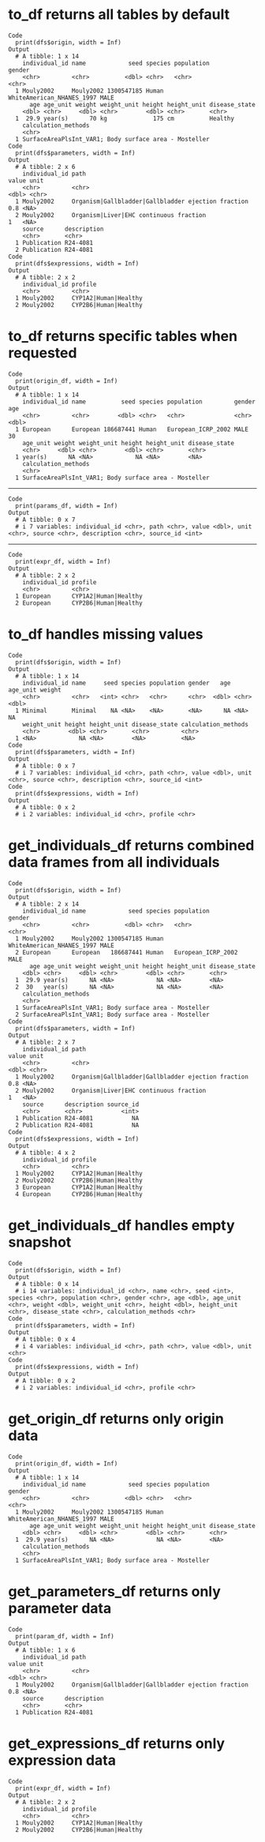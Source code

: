 # to_df returns all tables by default

    Code
      print(dfs$origin, width = Inf)
    Output
      # A tibble: 1 x 14
        individual_id name            seed species population                gender
        <chr>         <chr>          <dbl> <chr>   <chr>                     <chr> 
      1 Mouly2002     Mouly2002 1300547185 Human   WhiteAmerican_NHANES_1997 MALE  
          age age_unit weight weight_unit height height_unit disease_state
        <dbl> <chr>     <dbl> <chr>        <dbl> <chr>       <chr>        
      1  29.9 year(s)      70 kg             175 cm          Healthy      
        calculation_methods                                  
        <chr>                                                
      1 SurfaceAreaPlsInt_VAR1; Body surface area - Mosteller
    Code
      print(dfs$parameters, width = Inf)
    Output
      # A tibble: 2 x 6
        individual_id path                                               value unit 
        <chr>         <chr>                                              <dbl> <chr>
      1 Mouly2002     Organism|Gallbladder|Gallbladder ejection fraction   0.8 <NA> 
      2 Mouly2002     Organism|Liver|EHC continuous fraction               1   <NA> 
        source      description
        <chr>       <chr>      
      1 Publication R24-4081   
      2 Publication R24-4081   
    Code
      print(dfs$expressions, width = Inf)
    Output
      # A tibble: 2 x 2
        individual_id profile             
        <chr>         <chr>               
      1 Mouly2002     CYP1A2|Human|Healthy
      2 Mouly2002     CYP2B6|Human|Healthy

# to_df returns specific tables when requested

    Code
      print(origin_df, width = Inf)
    Output
      # A tibble: 1 x 14
        individual_id name          seed species population         gender   age
        <chr>         <chr>        <dbl> <chr>   <chr>              <chr>  <dbl>
      1 European      European 186687441 Human   European_ICRP_2002 MALE      30
        age_unit weight weight_unit height height_unit disease_state
        <chr>     <dbl> <chr>        <dbl> <chr>       <chr>        
      1 year(s)      NA <NA>            NA <NA>        <NA>         
        calculation_methods                                  
        <chr>                                                
      1 SurfaceAreaPlsInt_VAR1; Body surface area - Mosteller

---

    Code
      print(params_df, width = Inf)
    Output
      # A tibble: 0 x 7
      # i 7 variables: individual_id <chr>, path <chr>, value <dbl>, unit <chr>, source <chr>, description <chr>, source_id <int>

---

    Code
      print(expr_df, width = Inf)
    Output
      # A tibble: 2 x 2
        individual_id profile             
        <chr>         <chr>               
      1 European      CYP1A2|Human|Healthy
      2 European      CYP2B6|Human|Healthy

# to_df handles missing values

    Code
      print(dfs$origin, width = Inf)
    Output
      # A tibble: 1 x 14
        individual_id name     seed species population gender   age age_unit weight
        <chr>         <chr>   <int> <chr>   <chr>      <chr>  <dbl> <chr>     <dbl>
      1 Minimal       Minimal    NA <NA>    <NA>       <NA>      NA <NA>         NA
        weight_unit height height_unit disease_state calculation_methods
        <chr>        <dbl> <chr>       <chr>         <chr>              
      1 <NA>            NA <NA>        <NA>          <NA>               
    Code
      print(dfs$parameters, width = Inf)
    Output
      # A tibble: 0 x 7
      # i 7 variables: individual_id <chr>, path <chr>, value <dbl>, unit <chr>, source <chr>, description <chr>, source_id <int>
    Code
      print(dfs$expressions, width = Inf)
    Output
      # A tibble: 0 x 2
      # i 2 variables: individual_id <chr>, profile <chr>

# get_individuals_df returns combined data frames from all individuals

    Code
      print(dfs$origin, width = Inf)
    Output
      # A tibble: 2 x 14
        individual_id name            seed species population                gender
        <chr>         <chr>          <dbl> <chr>   <chr>                     <chr> 
      1 Mouly2002     Mouly2002 1300547185 Human   WhiteAmerican_NHANES_1997 MALE  
      2 European      European   186687441 Human   European_ICRP_2002        MALE  
          age age_unit weight weight_unit height height_unit disease_state
        <dbl> <chr>     <dbl> <chr>        <dbl> <chr>       <chr>        
      1  29.9 year(s)      NA <NA>            NA <NA>        <NA>         
      2  30   year(s)      NA <NA>            NA <NA>        <NA>         
        calculation_methods                                  
        <chr>                                                
      1 SurfaceAreaPlsInt_VAR1; Body surface area - Mosteller
      2 SurfaceAreaPlsInt_VAR1; Body surface area - Mosteller
    Code
      print(dfs$parameters, width = Inf)
    Output
      # A tibble: 2 x 7
        individual_id path                                               value unit 
        <chr>         <chr>                                              <dbl> <chr>
      1 Mouly2002     Organism|Gallbladder|Gallbladder ejection fraction   0.8 <NA> 
      2 Mouly2002     Organism|Liver|EHC continuous fraction               1   <NA> 
        source      description source_id
        <chr>       <chr>           <int>
      1 Publication R24-4081           NA
      2 Publication R24-4081           NA
    Code
      print(dfs$expressions, width = Inf)
    Output
      # A tibble: 4 x 2
        individual_id profile             
        <chr>         <chr>               
      1 Mouly2002     CYP1A2|Human|Healthy
      2 Mouly2002     CYP2B6|Human|Healthy
      3 European      CYP1A2|Human|Healthy
      4 European      CYP2B6|Human|Healthy

# get_individuals_df handles empty snapshot

    Code
      print(dfs$origin, width = Inf)
    Output
      # A tibble: 0 x 14
      # i 14 variables: individual_id <chr>, name <chr>, seed <int>, species <chr>, population <chr>, gender <chr>, age <dbl>, age_unit <chr>, weight <dbl>, weight_unit <chr>, height <dbl>, height_unit <chr>, disease_state <chr>, calculation_methods <chr>
    Code
      print(dfs$parameters, width = Inf)
    Output
      # A tibble: 0 x 4
      # i 4 variables: individual_id <chr>, path <chr>, value <dbl>, unit <chr>
    Code
      print(dfs$expressions, width = Inf)
    Output
      # A tibble: 0 x 2
      # i 2 variables: individual_id <chr>, profile <chr>

# get_origin_df returns only origin data

    Code
      print(origin_df, width = Inf)
    Output
      # A tibble: 1 x 14
        individual_id name            seed species population                gender
        <chr>         <chr>          <dbl> <chr>   <chr>                     <chr> 
      1 Mouly2002     Mouly2002 1300547185 Human   WhiteAmerican_NHANES_1997 MALE  
          age age_unit weight weight_unit height height_unit disease_state
        <dbl> <chr>     <dbl> <chr>        <dbl> <chr>       <chr>        
      1  29.9 year(s)      NA <NA>            NA <NA>        <NA>         
        calculation_methods                                  
        <chr>                                                
      1 SurfaceAreaPlsInt_VAR1; Body surface area - Mosteller

# get_parameters_df returns only parameter data

    Code
      print(param_df, width = Inf)
    Output
      # A tibble: 1 x 6
        individual_id path                                               value unit 
        <chr>         <chr>                                              <dbl> <chr>
      1 Mouly2002     Organism|Gallbladder|Gallbladder ejection fraction   0.8 <NA> 
        source      description
        <chr>       <chr>      
      1 Publication R24-4081   

# get_expressions_df returns only expression data

    Code
      print(expr_df, width = Inf)
    Output
      # A tibble: 2 x 2
        individual_id profile             
        <chr>         <chr>               
      1 Mouly2002     CYP1A2|Human|Healthy
      2 Mouly2002     CYP2B6|Human|Healthy

